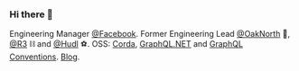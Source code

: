 ### Hi there 👋

Engineering Manager [@Facebook](https://www.facebook.com/). Former Engineering Lead [@OakNorth](https://www.oaknorth.co.uk/) 🌳, [@R3](https://www.r3.com/) ⛓ and [@Hudl](https://www.hudl.com/) ⚽️. OSS: [Corda](https://github.com/corda/corda), [GraphQL.NET](https://github.com/graphql-dotnet/graphql-dotnet) and [GraphQL Conventions](https://github.com/graphql-dotnet/conventions). [Blog](https://tlil.github.io/).
